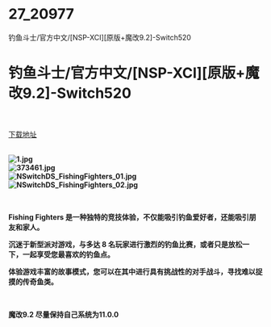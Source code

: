 # 27_20977
钓鱼斗士/官方中文/[NSP-XCI][原版+魔改9.2]-Switch520
# 钓鱼斗士/官方中文/[NSP-XCI][原版+魔改9.2]-Switch520
 <br/></br>
[下载地址](https://www.switch520.cc/article/20977 "下载地址")
<br/></br>

<p><strong><img title="1.jpg" src="https://www.switch520.cc/muke_img/2021_08_04_70da374b8febc.jpg" alt="1.jpg"></strong><br>
<strong><img title="373461.jpg" src="https://www.switch520.cc/muke_img/2021_08_04_8ac12543f5f51.jpg" alt="373461.jpg"></strong><br>
<strong><img title="NSwitchDS_FishingFighters_01.jpg" src="https://www.switch520.cc/muke_img/2021_08_04_19f31b636367b.jpg" alt="NSwitchDS_FishingFighters_01.jpg"></strong><br>
<strong><img title="NSwitchDS_FishingFighters_02.jpg" src="https://www.switch520.cc/muke_img/2021_08_04_fe3ee96265e40.jpg" alt="NSwitchDS_FishingFighters_02.jpg">&nbsp;</strong></p>
<p>&nbsp;</p>
<p><strong>Fishing Fighters 是一种独特的竞技体验，不仅能吸引钓鱼爱好者，还能吸引朋友和家人。</strong></p>
<p><strong>沉迷于新型派对游戏，与多达 8 名玩家进行激烈的钓鱼比赛，或者只是放松一下，一起享受您最喜欢的钓鱼点。</strong></p>
<p><strong>体验游戏丰富的故事模式，您可以在其中进行具有挑战性的对手战斗，寻找难以捉摸的传奇鱼类。</strong></p>
<p>&nbsp;</p>
<p><strong>魔改9.2 尽量保持自己系统为11.0.0</strong></p>
